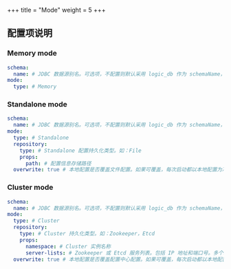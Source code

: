 +++
title = "Mode"
weight = 5
+++

## 配置项说明

### Memory mode
```yaml
schema:
  name: # JDBC 数据源别名。可选项，不配置则默认采用 logic_db 作为 schemaName，该参数可实现 JDBC 与 PROXY 共享配置 
mode:
  type: # Memory
```

### Standalone mode
```yaml
schema:
  name: # JDBC 数据源别名。可选项，不配置则默认采用 logic_db 作为 schemaName，该参数可实现 JDBC 与 PROXY 共享配置
mode:
  type: # Standalone
  repository:
    type: # Standalone 配置持久化类型。如：File
    props:
      path: # 配置信息存储路径
  overwrite: true # 本地配置是否覆盖文件配置。如果可覆盖，每次启动都以本地配置为准。
```

### Cluster mode

```yaml
schema:
  name: # JDBC 数据源别名。可选项，不配置则默认采用 logic_db 作为 schemaName，该参数可实现 JDBC 与 PROXY 共享配置
mode:
  type: # Cluster
  repository:
    type: # Cluster 持久化类型。如：Zookeeper，Etcd
    props:
      namespace: # Cluster 实例名称
      server-lists: # Zookeeper 或 Etcd 服务列表。包括 IP 地址和端口号。多个地址用逗号分隔。如: host1:2181,host2:2181
  overwrite: true # 本地配置是否覆盖配置中心配置。如果可覆盖，每次启动都以本地配置为准。
```
